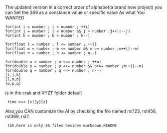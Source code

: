 The updated version in a correct order of alphabet(a brand new project)
you can Set the 
369 as a constance value or specific value As what You WANTED
    
    for(int i = number ; i < number ; ++i)
    for(int j = number ; j < number && j > number ;j++||--j)
    for(int k = number ; k < number ; k--)

    for(float l = number ; l <= number ; ++l)
    for(float m = number ; m <= number && m >= number ;m++||--m)
    for(float n = number ; n <= number ; n--)

    for(double o = number ; o <<= number ; ++o)
    for(double p = number ; p <<= number && p>>= number ;m++||--m)
    for(double q = number ; q <<= number ; n--)
    [i,j,k]
    [l,m,n]
    [o,p,q]
 is in the crak and XYZT folder
default 
     
     time >=< [x][y][z]
Also,you CAN customize the AI by checking the file named rst123, rst456, rst369, rst7.

     tbh,here is only 36 files besides markdown.README 
      
